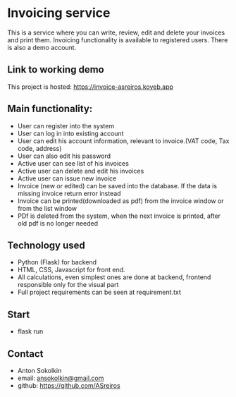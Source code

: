 # Invoicing service
This is a service where you can write, review, edit and delete your invoices and print them. Invoicing functionality is available to registered users. There is also a demo account.

## Link to working demo
This project is hosted: https://invoice-asreiros.koyeb.app

## Main functionality:
* User can register into the system
* User can log in into existing account
* User can edit his account information, relevant to invoice.(VAT code, Tax code, address)
* User can also edit his password
* Active user can see list of his invoices
* Active user can delete and edit his invoices
* Active user can issue new invoice
* Invoice (new or edited) can be saved into the database. If the data is missing invoice return error instead
* Invoice can be printed(downloaded as pdf) from the invoice window or from the list window
* PDf is deleted from the system, when the next invoice is printed, after old pdf is no longer needed


## Technology used
* Python (Flask) for backend
* HTML, CSS, Javascript for front end.
* All calculations, even simplest ones are done at backend, frontend responsible only for the visual part  
* Full project requirements can be seen at requirement.txt


## Start
* flask run

## Contact
* Anton Sokolkin 
* email: ansokolkin@gmail.com
* github: https://github.com/ASreiros




